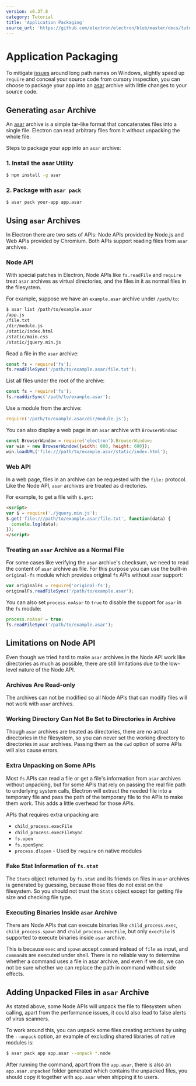 ```yaml
---
version: v0.37.8
category: Tutorial
title: 'Application Packaging'
source_url: 'https://github.com/electron/electron/blob/master/docs/tutorial/application-packaging.md'
---
```


# Application Packaging

To mitigate [issues](https://github.com/joyent/node/issues/6960) around long
path names on Windows, slightly speed up `require` and conceal your source code
from cursory inspection, you can choose to package your app into an [asar][asar]
archive with little changes to your source code.

## Generating `asar` Archive

An [asar][asar] archive is a simple tar-like format that concatenates files
into a single file. Electron can read arbitrary files from it without unpacking
the whole file.

Steps to package your app into an `asar` archive:

### 1. Install the asar Utility

```bash
$ npm install -g asar
```

### 2. Package with `asar pack`

```bash
$ asar pack your-app app.asar
```

## Using `asar` Archives

In Electron there are two sets of APIs: Node APIs provided by Node.js and Web
APIs provided by Chromium. Both APIs support reading files from `asar` archives.

### Node API

With special patches in Electron, Node APIs like `fs.readFile` and `require`
treat `asar` archives as virtual directories, and the files in it as normal
files in the filesystem.

For example, suppose we have an `example.asar` archive under `/path/to`:

```bash
$ asar list /path/to/example.asar
/app.js
/file.txt
/dir/module.js
/static/index.html
/static/main.css
/static/jquery.min.js
```

Read a file in the `asar` archive:

```javascript
const fs = require('fs');
fs.readFileSync('/path/to/example.asar/file.txt');
```

List all files under the root of the archive:

```javascript
const fs = require('fs');
fs.readdirSync('/path/to/example.asar');
```

Use a module from the archive:

```javascript
require('/path/to/example.asar/dir/module.js');
```

You can also display a web page in an `asar` archive with `BrowserWindow`:

```javascript
const BrowserWindow = require('electron').BrowserWindow;
var win = new BrowserWindow({width: 800, height: 600});
win.loadURL('file:///path/to/example.asar/static/index.html');
```

### Web API

In a web page, files in an archive can be requested with the `file:` protocol.
Like the Node API, `asar` archives are treated as directories.

For example, to get a file with `$.get`:

```html
<script>
var $ = require('./jquery.min.js');
$.get('file:///path/to/example.asar/file.txt', function(data) {
  console.log(data);
});
</script>
```

### Treating an `asar` Archive as a Normal File

For some cases like verifying the `asar` archive's checksum, we need to read the
content of `asar` archive as file. For this purpose you can use the built-in
`original-fs` module which provides original `fs` APIs without `asar` support:

```javascript
var originalFs = require('original-fs');
originalFs.readFileSync('/path/to/example.asar');
```

You can also set `process.noAsar` to `true` to disable the support for `asar` in
the `fs` module:

```javascript
process.noAsar = true;
fs.readFileSync('/path/to/example.asar');
```

## Limitations on Node API

Even though we tried hard to make `asar` archives in the Node API work like
directories as much as possible, there are still limitations due to the
low-level nature of the Node API.

### Archives Are Read-only

The archives can not be modified so all Node APIs that can modify files will not
work with `asar` archives.

### Working Directory Can Not Be Set to Directories in Archive

Though `asar` archives are treated as directories, there are no actual
directories in the filesystem, so you can never set the working directory to
directories in `asar` archives. Passing them as the `cwd` option of some APIs
will also cause errors.

### Extra Unpacking on Some APIs

Most `fs` APIs can read a file or get a file's information from `asar` archives
without unpacking, but for some APIs that rely on passing the real file path to
underlying system calls, Electron will extract the needed file into a
temporary file and pass the path of the temporary file to the APIs to make them
work. This adds a little overhead for those APIs.

APIs that requires extra unpacking are:

* `child_process.execFile`
* `child_process.execFileSync`
* `fs.open`
* `fs.openSync`
* `process.dlopen` - Used by `require` on native modules

### Fake Stat Information of `fs.stat`

The `Stats` object returned by `fs.stat` and its friends on files in `asar`
archives is generated by guessing, because those files do not exist on the
filesystem. So you should not trust the `Stats` object except for getting file
size and checking file type.

### Executing Binaries Inside `asar` Archive

There are Node APIs that can execute binaries like `child_process.exec`,
`child_process.spawn` and `child_process.execFile`, but only `execFile` is
supported to execute binaries inside `asar` archive.

This is because `exec` and `spawn` accept `command` instead of `file` as input,
and `command`s are executed under shell. There is no reliable way to determine
whether a command uses a file in asar archive, and even if we do, we can not be
sure whether we can replace the path in command without side effects.

## Adding Unpacked Files in `asar` Archive

As stated above, some Node APIs will unpack the file to filesystem when
calling, apart from the performance issues, it could also lead to false alerts
of virus scanners.

To work around this, you can unpack some files creating archives by using the
`--unpack` option, an example of excluding shared libraries of native modules
is:

```bash
$ asar pack app app.asar --unpack *.node
```

After running the command, apart from the `app.asar`, there is also an
`app.asar.unpacked` folder generated which contains the unpacked files, you
should copy it together with `app.asar` when shipping it to users.

[asar]: https://github.com/atom/asar
